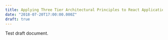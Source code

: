 ```yaml
---
title: Applying Three Tier Architectural Principles to React Applications
date: "2018-07-20T17:00:00.000Z"
draft: true
---
```


Test draft document.
